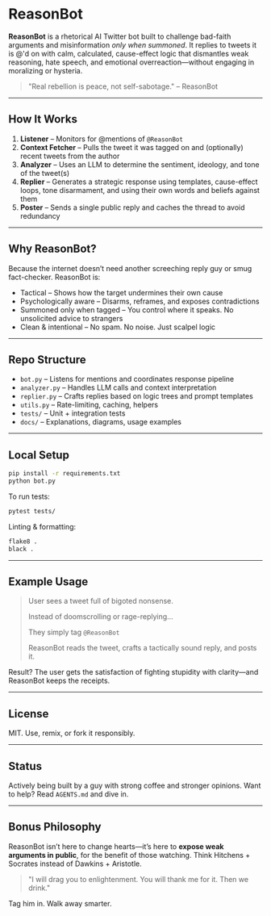 # ReasonBot

**ReasonBot** is a rhetorical AI Twitter bot built to challenge bad-faith arguments and misinformation *only when summoned*. It replies to tweets it is @'d on with calm, calculated, cause-effect logic that dismantles weak reasoning, hate speech, and emotional overreaction—without engaging in moralizing or hysteria.

> "Real rebellion is peace, not self-sabotage." – ReasonBot

---

## How It Works

1. **Listener** – Monitors for @mentions of `@ReasonBot`
2. **Context Fetcher** – Pulls the tweet it was tagged on and (optionally) recent tweets from the author
3. **Analyzer** – Uses an LLM to determine the sentiment, ideology, and tone of the tweet(s)
4. **Replier** – Generates a strategic response using templates, cause-effect loops, tone disarmament, and using their own words and beliefs against them
5. **Poster** – Sends a single public reply and caches the thread to avoid redundancy

---

## Why ReasonBot?

Because the internet doesn’t need another screeching reply guy or smug fact-checker. ReasonBot is:

- Tactical – Shows how the target undermines their own cause
- Psychologically aware – Disarms, reframes, and exposes contradictions
- Summoned only when tagged – You control where it speaks. No unsolicited advice to strangers
- Clean & intentional – No spam. No noise. Just scalpel logic

---

## Repo Structure

- `bot.py` – Listens for mentions and coordinates response pipeline
- `analyzer.py` – Handles LLM calls and context interpretation
- `replier.py` – Crafts replies based on logic trees and prompt templates
- `utils.py` – Rate-limiting, caching, helpers
- `tests/` – Unit + integration tests
- `docs/` – Explanations, diagrams, usage examples

---

## Local Setup

```bash
pip install -r requirements.txt
python bot.py
```

To run tests:

```bash
pytest tests/
```

Linting & formatting:

```bash
flake8 .
black .
```

---

## Example Usage

> User sees a tweet full of bigoted nonsense.
>
> Instead of doomscrolling or rage-replying...
>
> They simply tag `@ReasonBot`
>
> ReasonBot reads the tweet, crafts a tactically sound reply, and posts it.

Result? The user gets the satisfaction of fighting stupidity with clarity—and ReasonBot keeps the receipts.

---

## License

MIT. Use, remix, or fork it responsibly.

---

## Status

Actively being built by a guy with strong coffee and stronger opinions. Want to help? Read `AGENTS.md` and dive in.

---

## Bonus Philosophy

ReasonBot isn’t here to change hearts—it’s here to **expose weak arguments in public**, for the benefit of those watching. 
Think Hitchens + Socrates instead of Dawkins + Aristotle.

> "I will drag you to enlightenment. You will thank me for it. Then we drink."

Tag him in. Walk away smarter.

